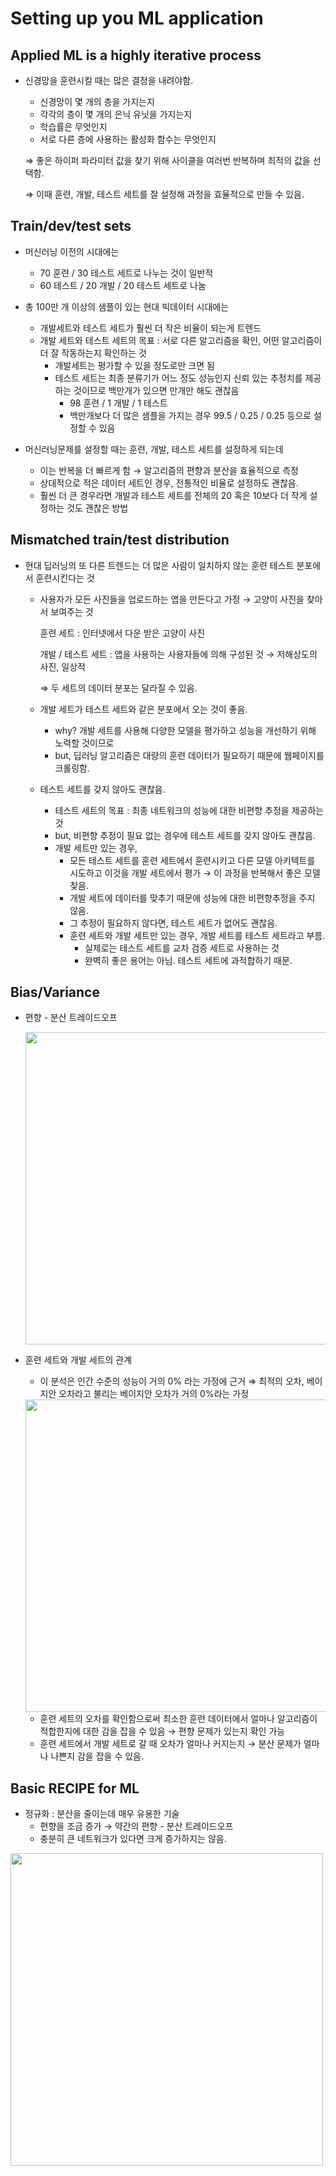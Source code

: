 # Setting up you ML application

## Applied ML is a highly iterative process

- 신경망을 훈련시킬 때는 많은 결정을 내려야함.
    - 신경망이 몇 개의 층을 가지는지
    - 각각의 층이 몇 개의 은닉 유닛을 가지는지
    - 학습률은 무엇인지
    - 서로 다른 층에 사용하는 활성화 함수는 무엇인지
    
    ⇒ 좋은 하이퍼 파라미터 값을 찾기 위해 사이클을 여러번 반복하며 최적의 값을 선택함.
    
    ⇒ 이때 훈련, 개발, 테스트 세트를 잘 설정해 과정을 효율적으로 만들 수 있음.
    

## Train/dev/test sets

- 머신러닝 이전의 시대에는
    - 70 훈련 / 30 테스트 세트로 나누는 것이 일반적
    - 60 테스트 / 20 개발 / 20 테스트 세트로 나눔

- 총 100만 개 이상의 샘플이 있는 현대 빅데이터 시대에는
    - 개발세트와 테스트 세트가 훨씬 더 작은 비율이 되는게 트렌드
    - 개발 세트와 테스트 세트의 목표 : 서로 다른 알고리즘을 확인, 어떤 알고리즘이 더 잘 작동하는지 확인하는 것
        - 개발세트는 평가할 수 있을 정도로만 크면 됨
        - 테스트 세트는 최종 분류기가 어느 정도 성능인지 신뢰 있는 추정치를 제공하는 것이므로 
        백만개가 있으면 만개만 해도 괜찮음
            - 98 훈련 / 1 개발 / 1 테스트
            - 백만개보다 더 많은 샘플을 가지는 경우 99.5 / 0.25 / 0.25 등으로 설정할 수 있음

- 머신러닝문제를 설정할 때는 훈련, 개발, 테스트 세트를 설정하게 되는데
    - 이는 반복을 더 빠르게 함 → 알고리즘의 편향과 분산을 효율적으로 측정
    - 상대적으로 적은 데이터 세트인 경우, 전통적인 비율로 설정하도 괜찮음.
    - 훨씬 더 큰 경우라면 개발과 테스트 세트를 전체의 20 혹은 10보다 더 작게 설정하는 것도 괜찮은 방법

## Mismatched train/test distribution

- 현대 딥러닝의 또 다른 트렌드는 더 많은 사람이 일치하지 않는 훈련 테스트 분포에서 훈련시킨다는 것
    - 사용자가 모든 사진들을 업로드하는 앱을 만든다고 가정 → 고양이 사진을 찾아서 보여주는 것
        
        훈련 세트 : 인터넷에서 다운 받은 고양이 사진
        
        개발 / 테스트 세트 : 앱을 사용하는 사용자들에 의해 구성된 것
        → 저해상도의 사진, 일상적
        
        ⇒ 두 세트의 데이터 분포는 달라질 수 있음.
        
    - 개발 세트가 테스트 세트와 같은 분포에서 오는 것이 좋음.
        - why? 개발 세트를 사용해 다양한 모델을 평가하고 성능을 개선하기 위해 노력할 것이므로
        - but, 딥러닝 알고리즘은 대량의 훈련 데이터가 필요하기 때문에 웹페이지를 크롤링함.
    
    - 테스트 세트를 갖지 않아도 괜찮음.
        - 테스트 세트의 목표 : 최종 네트워크의 성능에 대한 비편향 추정을 제공하는 것
        - but, 비편향 추정이 필요 없는 경우에 테스트 세트를 갖지 않아도 괜찮음.
        - 개발 세트만 있는 경우,
            - 모든 테스트 세트를 훈련 세트에서 훈련시키고 다른 모델 아키텍트를 시도하고 이것을 개발 세트에서 평가 → 이 과정을 반복해서 좋은 모델 찾음.
            - 개발 세트에 데이터를 맞추기 때문에 성능에 대한 비편향추정을 주지 않음.
            - 그 추정이 필요하지 않다면, 테스트 세트가 없어도 괜찮음.
            - 훈련 세트와 개발 세트만 있는 경우, 개발 세트를 테스트 세트라고 부름.
                - 실제로는 테스트 세트를 교차 검증 세트로 사용하는 것
                - 완벽히 좋은 용어는 아님. 테스트 세트에 과적합하기 때문.

## Bias/Variance

- 편향 - 분산 트레이드오프
    
    <img width="500" src="https://user-images.githubusercontent.com/66219968/136645537-5749ddb7-1ce2-472b-b596-25af5dd7cae4.png">
    

- 훈련 세트와 개발 세트의 관계
    - 이 분석은 인간 수준의 성능이 거의 0% 라는 가정에 근거
    ⇒ 최적의 오차, 베이지안 오차라고 불리는 베이지안 오차가 거의 0%라는 가정
    
    <img width="500" src="https://user-images.githubusercontent.com/66219968/136645538-b2e1d62f-df45-4b4e-9cb7-9d570acdb6e6.png">
    
    - 훈련 세트의 오차를 확인함으로써 최소한 훈련 데이터에서 얼마나 알고리즘이 적합한지에 대한 감을 잡을 수 있음 → 편향 문제가 있는지 확인 가능
    - 훈련 세트에서 개발 세트로 갈 때 오차가 얼마나 커지는지 → 분산 문제가 얼마나 나쁜지 감을 잡을 수 있음.

## Basic RECIPE for ML

- 정규화 : 분산을 줄이는데 매우 유용한 기술
    - 편향을 조금 증가 → 약간의 편향 - 분산 트레이드오프
    - 충분히 큰 네트워크가 있다면 크게 증가하지는 않음.

<img width="500" src="https://user-images.githubusercontent.com/66219968/136645539-2da48f43-ffb4-4ceb-8f79-866f6e4cae08.png">
